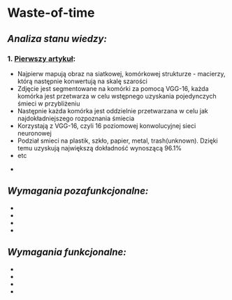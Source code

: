 # **Waste-of-time**

## *Analiza stanu wiedzy:*
### 1. [Pierwszy artykuł](https://www.google.com/url?sa=t&rct=j&q=&esrc=s&source=web&cd=&ved=2ahUKEwiLhYH4wer6AhVN6CoKHX7gCToQFnoECA0QAQ&url=https%3A%2F%2Fwww.mdpi.com%2F2071-1050%2F14%2F16%2F10226%2Fpdf%3Fversion%3D1660737939&usg=AOvVaw2gwoqcSkbKwttH8brH17_p):
  * Najpierw mapują obraz na siatkowej, komórkowej strukturze - macierzy, którą następnie konwertują na skalę szarości
  * Zdjęcie jest segmentowane na komórki za pomocą VGG-16, każda komórka jest przetwarza w celu wstępnego uzyskania pojedynczych śmieci w przybliżeniu
  * Następnie każda komórka jest oddzielnie przetwarzana w celu jak najdokładniejszego rozpoznania śmiecia
  * Korzystają z VGG-16, czyli 16 poziomowej konwolucyjnej sieci neuronowej
  * Podział smieci na plastik, szkło, papier, metal, trash(unknown). Dzięki temu uzyskują największą dokładność wynoszącą 96.1%
  * etc
-
## *Wymagania pozafunkcjonalne:*
-
-
-
-
## *Wymagania funkcjonalne:*
-
-
-
-
